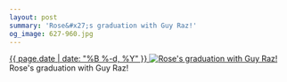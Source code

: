 ```yaml
---
layout: post
summary: 'Rose&#x27;s graduation with Guy Raz!'
og_image: 627-960.jpg
---
```


<p>
 <time>
  <a href="/627">
   {{ page.date | date: "%B %-d, %Y" }}
  </a>
 </time>
 <a href="/627">
  <img alt="Rose's graduation with Guy Raz!" sizes="(min-width: 700px) 50vw, calc(100vw - 2rem)" src="{{ site.assets_url }}/627-480.jpg" srcset="{{ site.assets_url }}/627-240.jpg 240w, {{ site.assets_url }}/627-480.jpg 480w, {{ site.assets_url }}/627-720.jpg 720w, {{ site.assets_url }}/627-960.jpg 960w"/>
 </a>
 <span>
  Rose's graduation with Guy Raz!
 </span>
</p>

